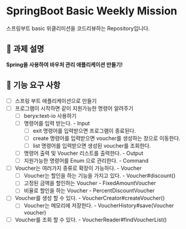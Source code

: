 # SpringBoot Basic Weekly Mission

스프링부트 basic 위클리미션을 코드리뷰하는 Repository입니다.

## 📌 과제 설명

**Spring을 사용하여 바우처 관리 애플리케이션 만들기!**

## 📌 기능 요구 사항

- [ ] 스프링 부트 애플리케이션으로 만들기
- [ ] 프로그램이 시작하면 같이 지원가능한 명령어 알려주기
    - [ ] beryx:text-io 사용하기
    - [ ] 명령어를 입력 받는다. - Input
        - [ ] exit 명령어를 입력받으면 프로그램이 종료된다.
        - [ ] create 명령어를 입력받으면 voucher를 생성하는 창으로 이동한다.
        - [ ] list 명령어를 입력받으면 생성된 voucher를 조회한다.
    - [ ] 명령어 출력 및 Voucher 리스트를 출력한다. - Output
    - [ ] 지원가능한 명령어를 Enum 으로 관리한다. - Command
- [ ] Voucher는 여러가지 종류로 확장이 가능하다. - Voucher
    - [ ] Voucher는 할인을 하는 기능을 가지고 있다. - Voucher#discount()
    - [ ] 고정된 금액을 할인하는 Voucher - FixedAmountVoucher
    - [ ] 비율로 할인을 하는 Voucher - PercentDiscountVoucher
- [ ] Voucher를 생성 할 수 있다. - VoucherCreator#createVoucher()
    - [ ] Voucher는 메모리에 저장한다. - VoucherHistory#save(Voucher voucher)
- [ ] Voucher를 조회 할 수 있다. - VoucherReader#findVoucherList()
